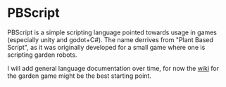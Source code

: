 # PBScript

PBScript is a simple scripting language pointed towards usage in games (especially unity and godot+C#). 
The name derrives from "Plant Based Script", as it was originally developed for a small game where one is scripting garden robots.

I will add general language documentation over time, for now the [wiki](https://github.com/Five-Thousand-Kings/TodoGrow.Wiki/wiki) for the garden game might be the best starting point.
